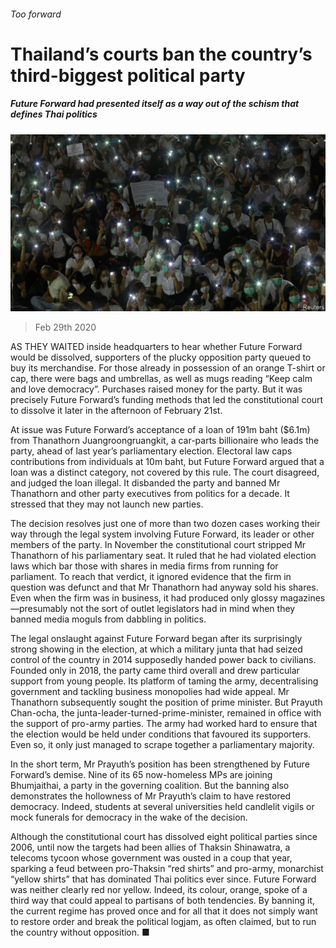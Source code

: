 ###### Too forward

# Thailand’s courts ban the country’s third-biggest political party 

##### Future Forward had presented itself as a way out of the schism that defines Thai politics 

![image](images/20200229_ASP001.jpg) 

> Feb 29th 2020 

AS THEY WAITED inside headquarters to hear whether Future Forward would be dissolved, supporters of the plucky opposition party queued to buy its merchandise. For those already in possession of an orange T-shirt or cap, there were bags and umbrellas, as well as mugs reading “Keep calm and love democracy”. Purchases raised money for the party. But it was precisely Future Forward’s funding methods that led the constitutional court to dissolve it later in the afternoon of February 21st.

At issue was Future Forward’s acceptance of a loan of 191m baht ($6.1m) from Thanathorn Juangroongruangkit, a car-parts billionaire who leads the party, ahead of last year’s parliamentary election. Electoral law caps contributions from individuals at 10m baht, but Future Forward argued that a loan was a distinct category, not covered by this rule. The court disagreed, and judged the loan illegal. It disbanded the party and banned Mr Thanathorn and other party executives from politics for a decade. It stressed that they may not launch new parties.


The decision resolves just one of more than two dozen cases working their way through the legal system involving Future Forward, its leader or other members of the party. In November the constitutional court stripped Mr Thanathorn of his parliamentary seat. It ruled that he had violated election laws which bar those with shares in media firms from running for parliament. To reach that verdict, it ignored evidence that the firm in question was defunct and that Mr Thanathorn had anyway sold his shares. Even when the firm was in business, it had produced only glossy magazines—presumably not the sort of outlet legislators had in mind when they banned media moguls from dabbling in politics.

The legal onslaught against Future Forward began after its surprisingly strong showing in the election, at which a military junta that had seized control of the country in 2014 supposedly handed power back to civilians. Founded only in 2018, the party came third overall and drew particular support from young people. Its platform of taming the army, decentralising government and tackling business monopolies had wide appeal. Mr Thanathorn subsequently sought the position of prime minister. But Prayuth Chan-ocha, the junta-leader-turned-prime-minister, remained in office with the support of pro-army parties. The army had worked hard to ensure that the election would be held under conditions that favoured its supporters. Even so, it only just managed to scrape together a parliamentary majority.

In the short term, Mr Prayuth’s position has been strengthened by Future Forward’s demise. Nine of its 65 now-homeless MPs are joining Bhumjaithai, a party in the governing coalition. But the banning also demonstrates the hollowness of Mr Prayuth’s claim to have restored democracy. Indeed, students at several universities held candlelit vigils or mock funerals for democracy in the wake of the decision.

Although the constitutional court has dissolved eight political parties since 2006, until now the targets had been allies of Thaksin Shinawatra, a telecoms tycoon whose government was ousted in a coup that year, sparking a feud between pro-Thaksin “red shirts” and pro-army, monarchist “yellow shirts” that has dominated Thai politics ever since. Future Forward was neither clearly red nor yellow. Indeed, its colour, orange, spoke of a third way that could appeal to partisans of both tendencies. By banning it, the current regime has proved once and for all that it does not simply want to restore order and break the political logjam, as often claimed, but to run the country without opposition. ■

